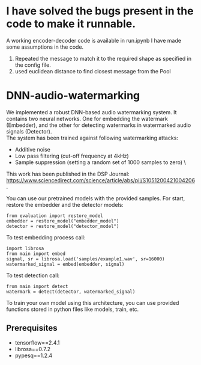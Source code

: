 # I have solved the bugs present in the code to make it runnable.

A working encoder-decoder code is available in run.ipynb
I have made some assumptions in the code.

1. Repeated the message to match it to the required shape as specified in the config file.
2. used euclidean distance to find closest message from the Pool
   

# DNN-audio-watermarking
We implemented a robust DNN-based audio watermarking system. It contains two neural networks. One for embedding the watermark (Embedder), and the other for detecting watermarks in watermarked audio signals (Detector).\
The system has been trained against following watermarking attacks:
- Additive noise
- Low pass filtering (cut-off frequency at 4kHz)
- Sample suppression (setting a random set of 1000 samples to zero) \

This work has been published in the DSP Journal: https://www.sciencedirect.com/science/article/abs/pii/S1051200421004206.

You can use our pretrained models with the provided samples.
For start, restore the embedder and the detector models:
```
from evaluation import restore_model
embedder = restore_model("embedder_model")
detector = restore_model("detector_model")
```
To test embedding process call:
```
import librosa
from main import embed
signal, sr = librosa.load('samples/example1.wav', sr=16000)
watermarked_signal = embed(embedder, signal)
```
To test detection call:
```
from main import detect
watermark = detect(detector, watermarked_signal)
```
To train your own model using this architecture, you can use provided functions stored in python files like models, train, etc.
## Prerequisites
- tensorflow==2.4.1
- librosa==0.7.2
- pypesq==1.2.4
